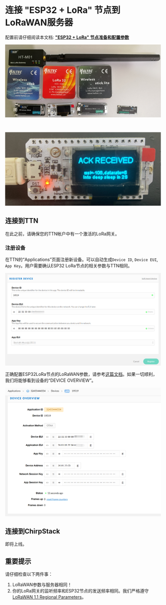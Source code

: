 # 连接 "ESP32 + LoRa" 节点到LoRaWAN服务器

配置前请仔细阅读本文档: **["ESP32 + LoRa" 节点准备和配置参数](https://heltec-automation.readthedocs.io/zh_CN/latest/esp32/lorawan/config_parameter.html)**

![](img/connect_to_gateway/01.png)

&nbsp;

![](img/connect_to_gateway/05.png)

## 连接到TTN

在此之前，请确保您的TTN帐户中有一个激活的LoRa网关。

### 注册设备

在TTN的“Applications”页面注册新设备。可以自动生成`Device ID`, `Device EUI`, `App Key`。用户需要确认ESP32 LoRa节点的相关参数与TTN相同。

![](img/connect_to_gateway/02.png)

正确配置ESP32LoRa节点的LoRaWAN参数，请参考[这篇文档](https://heltec-automation.readthedocs.io/zh_CN/latest/esp32/lorawan/config_parameter.html)。如果一切顺利，我们将能够看到设备的“DEVICE OVERVIEW”。

![](img/connect_to_gateway/04.png)



## 连接到ChirpStack

即将上线。



## 重要提示

请仔细检查以下两件事：

1. LoRaWAN参数与服务器相同！
2. 你的LoRa网关的监听频率和ESP32节点的发送频率相同。我们严格遵守[LoRaWAN 1.1 Regional Parameters](https://lora-alliance.org/sites/default/files/2018-04/lorawantm_regional_parameters_v1.1rb_-_final.pdf)。